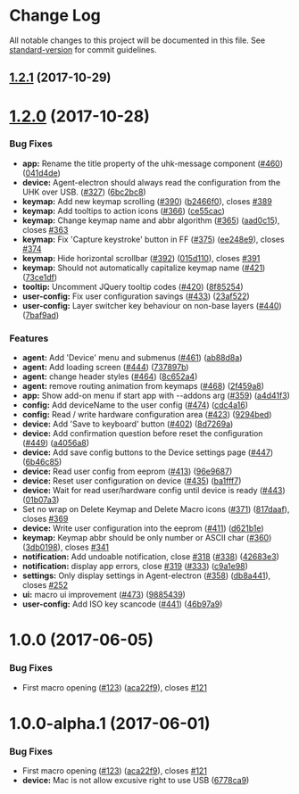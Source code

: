 # Change Log

All notable changes to this project will be documented in this file. See [standard-version](https://github.com/conventional-changelog/standard-version) for commit guidelines.

<a name="1.2.1"></a>
## [1.2.1](https://github.com/UltimateHackingKeyboard/agent/compare/v1.2.0...v1.2.1) (2017-10-29)



<a name="1.2.0"></a>
# [1.2.0](https://github.com/UltimateHackingKeyboard/agent/compare/v1.0.1...v1.2.0) (2017-10-28)


### Bug Fixes

* **app:** Rename the title property of the uhk-message component ([#460](https://github.com/UltimateHackingKeyboard/agent/issues/460)) ([041d4de](https://github.com/UltimateHackingKeyboard/agent/commit/041d4de))
* **device:** Agent-electron should always read the configuration from the UHK over USB. ([#327](https://github.com/UltimateHackingKeyboard/agent/issues/327)) ([6bc2bc8](https://github.com/UltimateHackingKeyboard/agent/commit/6bc2bc8))
* **keymap:** Add new keymap scrolling ([#390](https://github.com/UltimateHackingKeyboard/agent/issues/390)) ([b2466f0](https://github.com/UltimateHackingKeyboard/agent/commit/b2466f0)), closes [#389](https://github.com/UltimateHackingKeyboard/agent/issues/389)
* **keymap:** Add tooltips to action icons ([#366](https://github.com/UltimateHackingKeyboard/agent/issues/366)) ([ce55cac](https://github.com/UltimateHackingKeyboard/agent/commit/ce55cac))
* **keymap:** Change keymap name and abbr algorithm ([#365](https://github.com/UltimateHackingKeyboard/agent/issues/365)) ([aad0c15](https://github.com/UltimateHackingKeyboard/agent/commit/aad0c15)), closes [#363](https://github.com/UltimateHackingKeyboard/agent/issues/363)
* **keymap:** Fix 'Capture keystroke' button in FF ([#375](https://github.com/UltimateHackingKeyboard/agent/issues/375)) ([ee248e9](https://github.com/UltimateHackingKeyboard/agent/commit/ee248e9)), closes [#374](https://github.com/UltimateHackingKeyboard/agent/issues/374)
* **keymap:** Hide horizontal scrollbar ([#392](https://github.com/UltimateHackingKeyboard/agent/issues/392)) ([015d110](https://github.com/UltimateHackingKeyboard/agent/commit/015d110)), closes [#391](https://github.com/UltimateHackingKeyboard/agent/issues/391)
* **keymap:** Should not automatically capitalize keymap name ([#421](https://github.com/UltimateHackingKeyboard/agent/issues/421)) ([73ce1df](https://github.com/UltimateHackingKeyboard/agent/commit/73ce1df))
* **tooltip:** Uncomment JQuery tooltip codes ([#420](https://github.com/UltimateHackingKeyboard/agent/issues/420)) ([8f85254](https://github.com/UltimateHackingKeyboard/agent/commit/8f85254))
* **user-config:** Fix user configuration savings ([#433](https://github.com/UltimateHackingKeyboard/agent/issues/433)) ([23af522](https://github.com/UltimateHackingKeyboard/agent/commit/23af522))
* **user-config:** Layer switcher key behaviour on non-base layers ([#440](https://github.com/UltimateHackingKeyboard/agent/issues/440)) ([7baf9ad](https://github.com/UltimateHackingKeyboard/agent/commit/7baf9ad))


### Features

* **agent:** Add 'Device' menu and submenus ([#461](https://github.com/UltimateHackingKeyboard/agent/issues/461)) ([ab88d8a](https://github.com/UltimateHackingKeyboard/agent/commit/ab88d8a))
* **agent:** Add loading screen ([#444](https://github.com/UltimateHackingKeyboard/agent/issues/444)) ([737897b](https://github.com/UltimateHackingKeyboard/agent/commit/737897b))
* **agent:** change header styles ([#464](https://github.com/UltimateHackingKeyboard/agent/issues/464)) ([8c652a4](https://github.com/UltimateHackingKeyboard/agent/commit/8c652a4))
* **agent:** remove routing animation from keymaps ([#468](https://github.com/UltimateHackingKeyboard/agent/issues/468)) ([2f459a8](https://github.com/UltimateHackingKeyboard/agent/commit/2f459a8))
* **app:** Show add-on menu if start app with --addons arg ([#359](https://github.com/UltimateHackingKeyboard/agent/issues/359)) ([a4d41f3](https://github.com/UltimateHackingKeyboard/agent/commit/a4d41f3))
* **config:** Add deviceName to the user config  ([#474](https://github.com/UltimateHackingKeyboard/agent/issues/474)) ([cdc4a16](https://github.com/UltimateHackingKeyboard/agent/commit/cdc4a16))
* **config:** Read / write hardware configuration area ([#423](https://github.com/UltimateHackingKeyboard/agent/issues/423)) ([9294bed](https://github.com/UltimateHackingKeyboard/agent/commit/9294bed))
* **device:** Add 'Save to keyboard' button ([#402](https://github.com/UltimateHackingKeyboard/agent/issues/402)) ([8d7269a](https://github.com/UltimateHackingKeyboard/agent/commit/8d7269a))
* **device:** Add confirmation question before reset the configuration ([#449](https://github.com/UltimateHackingKeyboard/agent/issues/449)) ([a4056a8](https://github.com/UltimateHackingKeyboard/agent/commit/a4056a8))
* **device:** Add save config buttons to the Device settings page ([#447](https://github.com/UltimateHackingKeyboard/agent/issues/447)) ([6b46c85](https://github.com/UltimateHackingKeyboard/agent/commit/6b46c85))
* **device:** Read user config from eeprom ([#413](https://github.com/UltimateHackingKeyboard/agent/issues/413)) ([96e9687](https://github.com/UltimateHackingKeyboard/agent/commit/96e9687))
* **device:** Reset user configuration on device ([#435](https://github.com/UltimateHackingKeyboard/agent/issues/435)) ([ba1fff7](https://github.com/UltimateHackingKeyboard/agent/commit/ba1fff7))
* **device:** Wait for read user/hardware config until device is ready ([#443](https://github.com/UltimateHackingKeyboard/agent/issues/443)) ([01b07a3](https://github.com/UltimateHackingKeyboard/agent/commit/01b07a3))
* Set no wrap on Delete Keymap and Delete Macro icons ([#371](https://github.com/UltimateHackingKeyboard/agent/issues/371)) ([817daaf](https://github.com/UltimateHackingKeyboard/agent/commit/817daaf)), closes [#369](https://github.com/UltimateHackingKeyboard/agent/issues/369)
* **device:** Write user configuration into the eeprom ([#411](https://github.com/UltimateHackingKeyboard/agent/issues/411)) ([d621b1e](https://github.com/UltimateHackingKeyboard/agent/commit/d621b1e))
* **keymap:** Keymap abbr should be only number or ASCII char ([#360](https://github.com/UltimateHackingKeyboard/agent/issues/360)) ([3db0198](https://github.com/UltimateHackingKeyboard/agent/commit/3db0198)), closes [#341](https://github.com/UltimateHackingKeyboard/agent/issues/341)
* **notification:** Add undoable notification, close [#318](https://github.com/UltimateHackingKeyboard/agent/issues/318) ([#338](https://github.com/UltimateHackingKeyboard/agent/issues/338)) ([42683e3](https://github.com/UltimateHackingKeyboard/agent/commit/42683e3))
* **notification:** display app errors, close [#319](https://github.com/UltimateHackingKeyboard/agent/issues/319) ([#333](https://github.com/UltimateHackingKeyboard/agent/issues/333)) ([c9a1e98](https://github.com/UltimateHackingKeyboard/agent/commit/c9a1e98))
* **settings:** Only display settings in Agent-electron ([#358](https://github.com/UltimateHackingKeyboard/agent/issues/358)) ([db8a441](https://github.com/UltimateHackingKeyboard/agent/commit/db8a441)), closes [#252](https://github.com/UltimateHackingKeyboard/agent/issues/252)
* **ui:** macro ui improvement ([#473](https://github.com/UltimateHackingKeyboard/agent/issues/473)) ([9885439](https://github.com/UltimateHackingKeyboard/agent/commit/9885439))
* **user-config:** Add ISO key scancode ([#441](https://github.com/UltimateHackingKeyboard/agent/issues/441)) ([46b97a9](https://github.com/UltimateHackingKeyboard/agent/commit/46b97a9))



<a name="1.0.0"></a>
# 1.0.0 (2017-06-05)


### Bug Fixes

* First macro opening ([#123](https://github.com/UltimateHackingKeyboard/agent/issues/123)) ([aca22f9](https://github.com/UltimateHackingKeyboard/agent/commit/aca22f9)), closes [#121](https://github.com/UltimateHackingKeyboard/agent/issues/121)



<a name="1.0.0-alpha.1"></a>
# 1.0.0-alpha.1 (2017-06-01)


### Bug Fixes

* First macro opening ([#123](https://github.com/UltimateHackingKeyboard/agent/issues/123)) ([aca22f9](https://github.com/UltimateHackingKeyboard/agent/commit/aca22f9)), closes [#121](https://github.com/UltimateHackingKeyboard/agent/issues/121)
* **device:** Mac is not allow excusive right to use USB ([6778ca9](https://github.com/UltimateHackingKeyboard/agent/commit/6778ca9))
